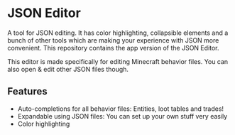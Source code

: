 # JSON Editor
A tool for JSON editing. It has color highlighting, collapsible elements and a bunch of other tools which are making your experience with JSON more convenient.
This repository contains the app version of the JSON Editor.

This editor is made specifically for editing Minecraft behavior files. You can also open & edit other JSON files though.


## Features
 - Auto-completions for all behavior files: Entities, loot tables and trades!
 - Expandable using JSON files: You can set up your own stuff very easily
 - Color highlighting